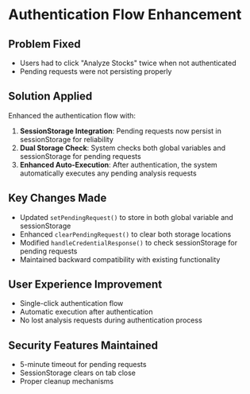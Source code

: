 # Authentication Flow Enhancement

## Problem Fixed
- Users had to click "Analyze Stocks" twice when not authenticated
- Pending requests were not persisting properly

## Solution Applied
Enhanced the authentication flow with:

1. **SessionStorage Integration**: Pending requests now persist in sessionStorage for reliability
2. **Dual Storage Check**: System checks both global variables and sessionStorage for pending requests  
3. **Enhanced Auto-Execution**: After authentication, the system automatically executes any pending analysis requests

## Key Changes Made
- Updated `setPendingRequest()` to store in both global variable and sessionStorage
- Enhanced `clearPendingRequest()` to clear both storage locations
- Modified `handleCredentialResponse()` to check sessionStorage for pending requests
- Maintained backward compatibility with existing functionality

## User Experience Improvement
- Single-click authentication flow
- Automatic execution after authentication
- No lost analysis requests during authentication process

## Security Features Maintained
- 5-minute timeout for pending requests
- SessionStorage clears on tab close
- Proper cleanup mechanisms
